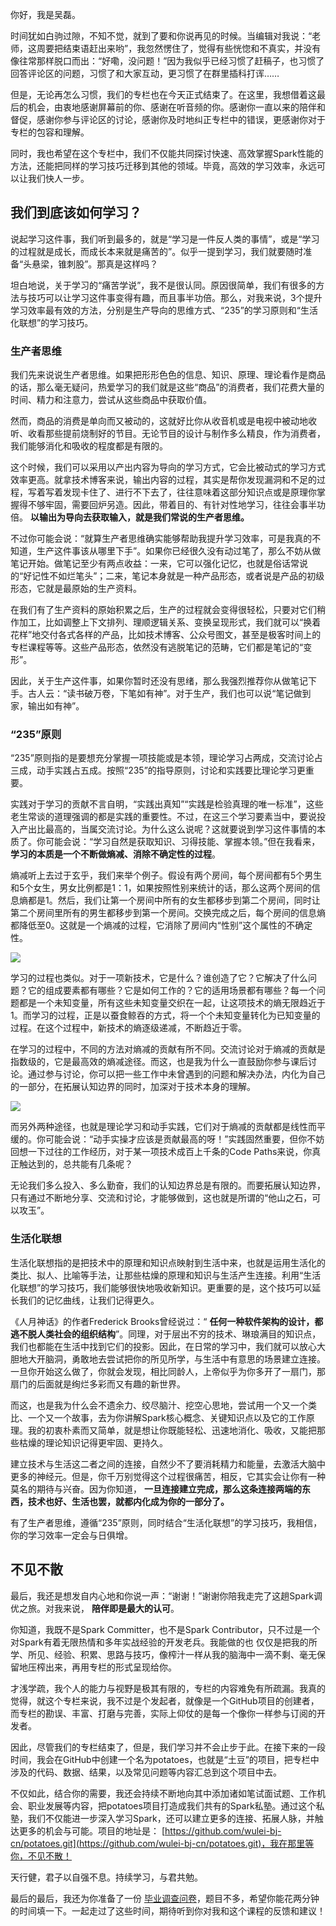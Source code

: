 你好，我是吴磊。

时间犹如白驹过隙，不知不觉，就到了要和你说再见的时候。当编辑对我说：“老师，这周要把结束语赶出来哟”，我忽然愣住了，觉得有些恍惚和不真实，并没有像往常那样脱口而出：“好嘞，没问题！”因为我似乎已经习惯了赶稿子，也习惯了回答评论区的问题，习惯了和大家互动，更习惯了在群里插科打诨……

但是，无论再怎么习惯，我们的专栏也在今天正式结束了。在这里，我想借着这最后的机会，由衷地感谢屏幕前的你、感谢在听音频的你。感谢你一直以来的陪伴和督促，感谢你参与评论区的讨论，感谢你及时地纠正专栏中的错误，更感谢你对于专栏的包容和理解。

同时，我也希望在这个专栏中，我们不仅能共同探讨快速、高效掌握Spark性能的方法，还能把同样的学习技巧迁移到其他的领域。毕竟，高效的学习效率，永远可以让我们快人一步。

## 我们到底该如何学习？

说起学习这件事，我们听到最多的，就是“学习是一件反人类的事情”，或是“学习的过程就是成长，而成长本来就是痛苦的”。似乎一提到学习，我们就要随时准备“头悬梁，锥刺股”。那真是这样吗？

坦白地说，关于学习的“痛苦学说”，我不是很认同。原因很简单，我们有很多的方法与技巧可以让学习这件事变得有趣，而且事半功倍。那么，对我来说，3个提升学习效率最有效的方法，分别是生产导向的思维方式、“235”的学习原则和“生活化联想”的学习技巧。

### 生产者思维

我们先来说说生产者思维。如果把形形色色的信息、知识、原理、理论看作是商品的话，那么毫无疑问，热爱学习的我们就是这些“商品”的消费者，我们花费大量的时间、精力和注意力，尝试从这些商品中获取价值。

然而，商品的消费是单向而又被动的，这就好比你从收音机或是电视中被动地收听、收看那些提前烧制好的节目。无论节目的设计与制作多么精良，作为消费者，我们能够消化和吸收的程度都是有限的。

这个时候，我们可以采用以产出内容为导向的学习方式，它会比被动式的学习方式效率更高。就拿技术博客来说，输出内容的过程，其实是帮你发现漏洞和不足的过程，写着写着发现卡住了、进行不下去了，往往意味着这部分知识点或是原理你掌握得不够牢固，需要回炉另造。因此，带着目的、有针对性地学习，往往会事半功倍。 **以输出为导向去获取输入，就是我们常说的生产者思维。**

不过你可能会说：“就算生产者思维确实能够帮助我提升学习效率，可是我真的不知道，生产这件事该从哪里下手”。如果你已经很久没有动过笔了，那么不妨从做笔记开始。做笔记至少有两点收益：一来，它可以强化记忆，也就是俗话常说的“好记性不如烂笔头”；二来，笔记本身就是一种产品形态，或者说是产品的初级形态，它就是最原始的生产资料。

在我们有了生产资料的原始积累之后，生产的过程就会变得很轻松，只要对它们稍作加工，比如调整上下文排列、理顺逻辑关系、变换呈现形式，我们就可以“换着花样”地交付各式各样的产品，比如技术博客、公众号图文，甚至是极客时间上的专栏课程等等。这些产品形态，依然没有逃脱笔记的范畴，它们都是笔记的“变形”。

因此，关于生产这件事，如果你暂时还没有思绪，那么我强烈推荐你从做笔记下手。古人云：“读书破万卷，下笔如有神”。对于生产，我们也可以说“笔记做到家，输出如有神”。

### “235”原则

“235”原则指的是要想充分掌握一项技能或是本领，理论学习占两成，交流讨论占三成，动手实践占五成。按照“235”的指导原则，讨论和实践要比理论学习更重要。

实践对于学习的贡献不言自明，“实践出真知”“实践是检验真理的唯一标准”，这些老生常谈的道理强调的都是实践的重要性。不过，在这三个学习要素当中，要说投入产出比最高的，当属交流讨论。为什么这么说呢？这就要说到学习这件事情的本质了。你可能会说：“学习自然是获取知识、习得技能、掌握本领。”但在我看来， **学习的本质是一个不断做熵减、消除不确定性的过程**。

熵减听上去过于玄乎，我们来举个例子。假设有两个房间，每个房间都有5个男生和5个女生，男女比例都是1：1，如果按照性别来统计的话，那么这两个房间的信息熵都是1。然后，我们让第一个房间中所有的女生都移步到第二个房间，同时让第二个房间里所有的男生都移步到第一个房间。交换完成之后，每个房间的信息熵都降低至0。这就是一个熵减的过程，它消除了房间内“性别”这个属性的不确定性。

![](https://static001.geekbang.org/resource/image/59/5b/5927708a1ff7d1fdd8bbe7f324f8355b.jpg?wh=3129*1389)

学习的过程也类似。对于一项新技术，它是什么？谁创造了它？它解决了什么问题？它的组成要素都有哪些？它是如何工作的？它的适用场景都有哪些？每一个问题都是一个未知变量，所有这些未知变量交织在一起，让这项技术的熵无限趋近于1。而学习的过程，正是以蚕食鲸吞的方式，将一个个未知变量转化为已知变量的过程。在这个过程中，新技术的熵逐级递减，不断趋近于零。

在学习的过程中，不同的方法对熵减的贡献有所不同。交流讨论对于熵减的贡献是指数级的，它是最高效的熵减途径。而这，也是我为什么一直鼓励你参与课后讨论。通过参与讨论，你可以把一些工作中未曾遇到的问题和解决办法，内化为自己的一部分，在拓展认知边界的同时，加深对于技术本身的理解。

![](https://static001.geekbang.org/resource/image/59/d0/598e503d10038577261ed7eb902e3cd0.jpg?wh=1308*654)

而另外两种途径，也就是理论学习和动手实践，它们对于熵减的贡献都是线性而平缓的。你可能会说：“动手实操才应该是贡献最高的呀！”实践固然重要，但你不妨回想一下过往的工作经历，对于某一项技术成百上千条的Code Paths来说，你真正触达到的，总共能有几条呢？

无论我们多么投入、多么勤奋，我们的认知边界总是有限的。而要拓展认知边界，只有通过不断地分享、交流和讨论，才能够做到，这也就是所谓的“他山之石，可以攻玉”。

### 生活化联想

生活化联想指的是把技术中的原理和知识点映射到生活中来，也就是运用生活化的类比、拟人、比喻等手法，让那些枯燥的原理和知识与生活产生连接。利用“生活化联想”的学习技巧，我们能够很快地吸收新知识。更重要的是，这个技巧可以延长我们的记忆曲线，让我们记得更久。

《人月神话》的作者Frederick Brooks曾经说过：“ **任何一种软件架构的设计，都逃不脱人类社会的组织结构**”。同理，对于层出不穷的技术、琳琅满目的知识点，我们也都能在生活中找到它们的投影。因此，在日常的学习中，我们就可以放心大胆地大开脑洞，勇敢地去尝试把你的所见所学，与生活中有意思的场景建立连接。一旦你开始这么做了，你就会发现，相比同龄人，上帝似乎为你多开了一扇门，那扇门的后面就是绚烂多彩而又有趣的新世界。

而这，也是我为什么会不遗余力、绞尽脑汁、挖空心思地，尝试用一个又一个类比、一个又一个故事，去为你讲解Spark核心概念、关键知识点以及它的工作原理。我的初衷朴素而又简单，就是想让你既能轻松、迅速地消化、吸收，又能把那些枯燥的理论知识记得更牢固、更持久。

建立技术与生活这二者之间的连接，自然少不了要消耗精力和能量，去激活大脑中更多的神经元。但是，你千万别觉得这个过程很痛苦，相反，它其实会让你有一种莫名的期待与兴奋。因为你知道， **一旦连接建立完成，那么这条连接两端的东西，技术也好、生活也罢，就都内化成为你的一部分了。**

有了生产者思维，遵循“235”原则，同时结合“生活化联想”的学习技巧，我相信，你的学习效率一定会与日俱增。

## 不见不散

最后，我还是想发自内心地和你说一声：“谢谢！”谢谢你陪我走完了这趟Spark调优之旅。对我来说， **陪伴即是最大的认可**。

你知道，我既不是Spark Committer，也不是Spark Contributor，只不过是一个对Spark有着无限热情和多年实战经验的开发老兵。我能做的也 仅仅是把我的所学、所见、经验、积累、思路与技巧，像榨汁一样从我的脑海中一滴不剩、毫无保留地压榨出来，再用专栏的形式呈现给你。

才浅学疏，我个人的能力与视野是极其有限的，专栏的内容难免有所疏漏。我真的觉得，就这个专栏来说，我不过是个发起者，就像是一个GitHub项目的创建者，而专栏的勘误、丰富、打磨与完善，实际上仰仗的是每一个像你一样参与订阅的开发者。

因此，尽管我们的专栏结束了，但是，我们学习并不会止步于此。在接下来的一段时间，我会在GitHub中创建一个名为potatoes，也就是“土豆”的项目，把专栏中涉及的代码、数据、结果，以及常见问题等内容汇总到这个项目中去。

不仅如此，结合你的需要，我还会持续不断地向其中添加诸如笔试面试题、工作机会、职业发展等内容，把potatoes项目打造成我们共有的Spark私塾。通过这个私塾，我们不仅能进一步深入学习Spark，还可以建立更多的连接、拓展人脉，并触达更多的机会与可能。项目的地址是： [https://github.com/wulei-bj-cn/potatoes.git](https://github.com/wulei-bj-cn/potatoes.git)，我在那里等你，不见不散！

天行健，君子以自强不息。持续学习，与君共勉。

最后的最后，我还为你准备了一份 [毕业调查问卷](https://jinshuju.net/f/w7VsiA)，题目不多，希望你能花两分钟的时间填一下。一起走过了这些时间，期待听到你对我和这个课程的反馈和建议！